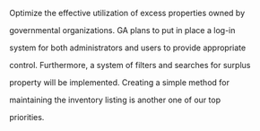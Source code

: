 Optimize the effective utilization of excess properties owned by

governmental organizations. GA plans to put in place a log-in

system for both administrators and users to provide appropriate

control. Furthermore, a system of filters and searches for surplus

property will be implemented. Creating a simple method for

maintaining the inventory listing is another one of our top

priorities.

  
